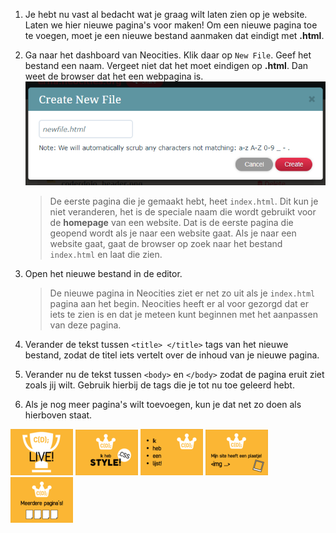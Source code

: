 1. Je hebt nu vast al bedacht wat je graag wilt laten zien op je website. Laten we hier nieuwe pagina's voor maken! Om een nieuwe pagina toe te voegen, moet je een nieuwe bestand aanmaken dat eindigt met **.html**.

2. Ga naar het dashboard van Neocities. Klik daar op `New File`. Geef het bestand een naam. Vergeet niet dat het moet eindigen op **.html**. Dan weet de browser dat het een webpagina is.  
   ![](../assets/new_file.png)

   > De eerste pagina die je gemaakt hebt, heet `index.html`. Dit kun je niet veranderen, het is de speciale naam die wordt gebruikt voor de **homepage** van een website. Dat is de eerste pagina die geopend wordt als je naar een website gaat. Als je naar een website gaat, gaat de browser op zoek naar het bestand `index.html` en laat die zien.

3. Open het nieuwe bestand in de editor.

   > De nieuwe pagina in Neocities ziet er net zo uit als je `index.html` pagina aan het begin. Neocities heeft er al voor gezorgd dat er iets te zien is en dat je meteen kunt beginnen met het aanpassen van deze pagina.

4. Verander de tekst tussen `<title> </title>` tags van het nieuwe bestand, zodat de titel iets vertelt over de inhoud van je nieuwe pagina.

5. Verander nu de tekst tussen `<body>` en `</body>` zodat de pagina eruit ziet zoals jij wilt. Gebruik hierbij de tags die je tot nu toe geleerd hebt.

6. Als je nog meer pagina's wilt toevoegen, kun je dat net zo doen als hierboven staat.

  

![](../assets/badges/thumbs/01_live.png) 
![](../assets/badges/thumbs/06_style.png)
![](../assets/badges/thumbs/04_li.png) 
![](../assets/badges/thumbs/03_img.png) 
![](../assets/badges/thumbs/05_pages.png)



